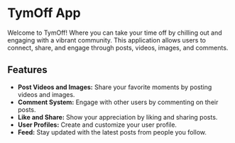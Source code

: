 # TymOff App

Welcome to TymOff! Where you can take your time off by chilling out and engaging with a vibrant community. This application allows users to connect, share, and engage through posts, videos, images, and comments.

## Features

- **Post Videos and Images:** Share your favorite moments by posting videos and images.
- **Comment System:** Engage with other users by commenting on their posts.
- **Like and Share:** Show your appreciation by liking and sharing posts.
- **User Profiles:** Create and customize your user profile.
- **Feed:** Stay updated with the latest posts from people you follow.
